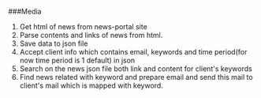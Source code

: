 ###Media
1. Get html of news from news-portal site
2. Parse contents and links of news from html.
3. Save data to json file
4. Accept client info which contains email, keywords and time period(for now time period is 1 default) in json
5. Search on the news json file both link and content for client's keywords
6. Find news related with keyword and prepare email and send this mail to client's mail which is mapped with keyword.